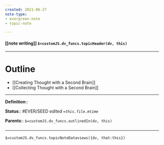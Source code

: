 ```yaml
---
created: 2021-06-27
note-type: 
- evergreen-note
- topic-note

---
```


#### [[note writing]] `$=customJS.dv_funcs.topicHeader(dv, this)`



---
# Outline
- [[Creating Thought with a Second Brain]]
- [[Collecting Thought with a Second Brain]]

---

**Definition**::

**Status**::  #EVER/SEED
*edited `=this.file.mtime`*

**Parents**:: 
`$=customJS.dv_funcs.outlinedIn(dv, this)`
	


### <hr class="dataviews"/>
`$=customJS.dv_funcs.topicNoteDataviews({dv, that:this})`